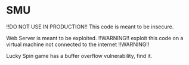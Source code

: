 # SMU
!!DO NOT USE IN PRODUCTION!! 
This code is meant to be insecure.

Web Server is meant to be exploited. 
  !!WARNING!! exploit this code on a virtual machine not connected to the internet !!WARNING!! 

Lucky Spin game has a buffer overflow vulnerability, find it.
